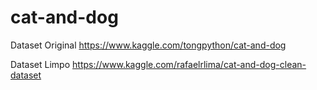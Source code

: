# cat-and-dog

Dataset Original
https://www.kaggle.com/tongpython/cat-and-dog

Dataset Limpo
https://www.kaggle.com/rafaelrlima/cat-and-dog-clean-dataset

